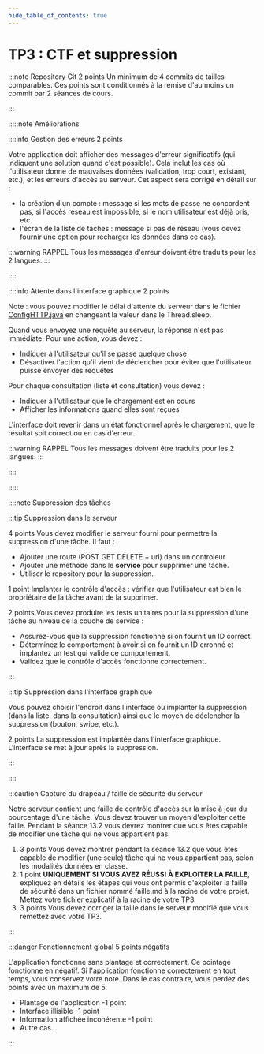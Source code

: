 ```yaml
---
hide_table_of_contents: true
---
```


# TP3 : CTF et suppression

:::note Repository Git &#8203;<Highlight color="tip">2 points</Highlight>
Un minimum de 4 commits de tailles comparables.
Ces points sont conditionnés à la remise d'au moins un commit par 2 séances de cours.

:::

:::::note Améliorations

<Row>

<Column>

::::info Gestion des erreurs &#8203;<Highlight color="tip">2 points</Highlight> 

Votre application doit afficher des messages d'erreur significatifs 
(qui indiquent une solution quand c'est possible). 
Cela inclut les cas où l'utilisateur donne de mauvaises données (validation, trop court, existant, etc.), 
et les erreurs d'accès au serveur. Cet aspect sera corrigé en détail sur :
- la création d'un compte : message si les mots de passe ne concordent pas, si l'accès réseau est impossible, si le nom utilisateur est déjà pris, etc.
- l'écran de la liste de tâches : message si pas de réseau (vous devez fournir une option pour recharger les données dans ce cas).

:::warning RAPPEL
Tous les messages d'erreur doivent être traduits pour les 2 langues.
:::

::::

</Column>

<Column>

::::info Attente dans l'interface graphique &#8203;<Highlight color="tip">2 points</Highlight>

Note : vous pouvez modifier le délai d'attente du serveur dans le fichier [ConfigHTTP.java](https://github.com/departement-info-cem/KickMyB-Server/blob/main/src/main/java/org/kickmyb/server/ConfigHTTP.java) en changeant la valeur dans le Thread.sleep.

Quand vous envoyez une requête au serveur, la réponse n'est pas immédiate. Pour une action, vous devez :

- Indiquer à l'utilisateur qu'il se passe quelque chose
- Désactiver l'action qu'il vient de déclencher pour éviter que l'utilisateur puisse envoyer des requêtes

Pour chaque consultation (liste et consultation) vous devez :

- Indiquer à l'utilisateur que le chargement est en cours
- Afficher les informations quand elles sont reçues

L'interface doit revenir dans un état fonctionnel après le chargement, que le résultat soit correct ou en cas d'erreur.

:::warning RAPPEL
Tous les messages doivent être traduits pour les 2 langues.
:::

::::

</Column>

</Row>

:::::

::::note Suppression des tâches

<Row>

<Column>

:::tip Suppression dans le serveur

&#8203;<Highlight color="tip">4 points</Highlight>
Vous devez modifier le serveur fourni pour permettre la suppression d'une tâche. Il faut :
- Ajouter une route (POST GET DELETE + url) dans un controleur.
- Ajouter une méthode dans le **service** pour supprimer une tâche.
- Utiliser le repository pour la suppression.

&#8203;<Highlight color="tip">1 point</Highlight>
Implanter le contrôle d'accès : vérifier que l'utilisateur est bien le propriétaire de la tâche avant de la supprimer.

&#8203;<Highlight color="tip">2 points</Highlight>
Vous devez produire les tests unitaires pour la suppression d'une tâche au niveau de la couche de service :
- Assurez-vous que la suppression fonctionne si on fournit un ID correct.
- Déterminez le comportement à avoir si on fournit un ID erronné et implantez un test qui valide ce comportement.
- Validez que le contrôle d'accès fonctionne correctement.

:::

</Column>

<Column>

:::tip Suppression dans l'interface graphique

Vous pouvez choisir l'endroit dans l'interface où implanter la suppression (dans la liste, dans la consultation)
ainsi que le moyen de déclencher la suppression (bouton, swipe, etc.).

&#8203;<Highlight color="tip">2 points</Highlight> 
La suppression est implantée dans l'interface graphique. L'interface se met à jour après la suppression.

:::

</Column>

</Row>

::::

<Row>

<Column>

:::caution Capture du drapeau / faille de sécurité du serveur

Notre serveur contient une faille de contrôle d'accès sur la mise à jour du pourcentage d'une tâche. Vous devez trouver un moyen d'exploiter cette faille. Pendant la séance 13.2 vous devrez montrer que vous êtes capable de modifier une tâche qui ne vous appartient pas.

1. &#8203;<Highlight color="tip">3 points</Highlight> Vous devez montrer pendant la séance 13.2 que vous êtes capable de modifier (une seule) tâche qui ne vous appartient pas, selon les modalités données en classe.
2. &#8203;<Highlight color="tip">1 point</Highlight> **UNIQUEMENT SI VOUS AVEZ RÉUSSI À EXPLOITER LA FAILLE**, expliquez en détails les étapes qui vous ont permis d'exploiter la faille de sécurité dans un fichier nommé faille.md à la racine de votre projet. Mettez votre fichier explicatif à la racine de votre TP3.
3. &#8203;<Highlight color="tip">3 points</Highlight> Vous devez corriger la faille dans le serveur modifié que vous remettez avec votre TP3.

:::

</Column>

<Column>

:::danger Fonctionnement global &#8203;<Highlight color="danger">5 points négatifs</Highlight>

L'application fonctionne sans plantage et correctement. Ce pointage fonctionne en négatif. Si l'application fonctionne correctement en tout temps, vous conservez votre note. Dans le cas contraire, vous perdez des points avec un maximum de 5.

- Plantage de l'application <Highlight color="danger">-1 point</Highlight>
- Interface illisible <Highlight color="danger">-1 point</Highlight>
- Information affichée incohérente <Highlight color="danger">-1 point</Highlight>
- Autre cas...

:::

</Column>

</Row>
